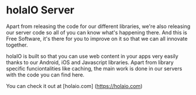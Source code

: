# holaIO Server
Apart from releasing the code for our different libraries, we're also releasing our server code so all of you can know what's happening there. And this is Free Software, it's there for you to improve on it so that we can all innovate together.

holaIO is built so that you can use web content in your apps very easily thanks to our Android, iOS and Javascript libraries. Apart from library specific funciontalities like caching, the main work is done in our servers with the code you can find here.

You can check it out at [holaio.com] (https://holaio.com)
